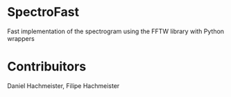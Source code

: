# SpectroFast
Fast implementation of the spectrogram using the FFTW library with Python wrappers

# Contribuitors
Daniel Hachmeister, Filipe Hachmeister
